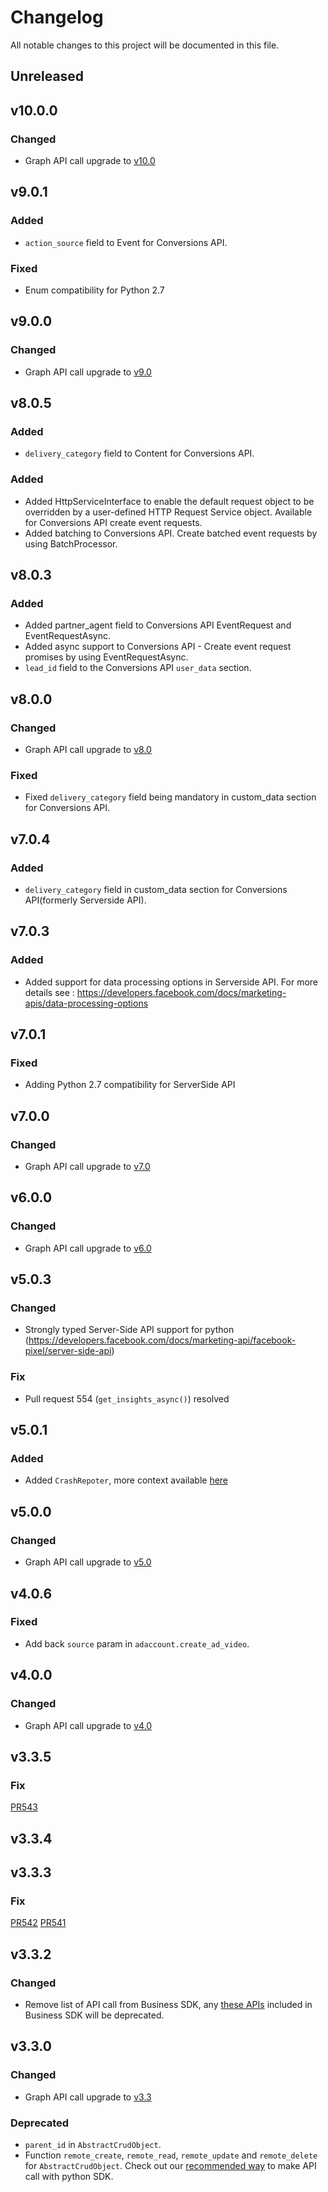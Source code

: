 # Changelog

All notable changes to this project will be documented in this file.

## Unreleased

## v10.0.0

### Changed
- Graph API call upgrade to [v10.0](https://developers.facebook.com/docs/graph-api/changelog/version10.0)
## v9.0.1


### Added
- `action_source` field to Event for Conversions API.

### Fixed
- Enum compatibility for Python 2.7

## v9.0.0

### Changed
- Graph API call upgrade to [v9.0](https://developers.facebook.com/docs/graph-api/changelog/version9.0)

## v8.0.5

### Added
- `delivery_category` field to Content for Conversions API.

### Added
- Added HttpServiceInterface to enable the default request object to be overridden by a user-defined HTTP Request Service object. Available for Conversions API create event requests.
- Added batching to Conversions API. Create batched event requests by using BatchProcessor.

## v8.0.3
### Added
- Added partner_agent field to Conversions API EventRequest and EventRequestAsync.
- Added async support to Conversions API - Create event request promises by using EventRequestAsync.
- `lead_id` field to the Conversions API `user_data` section.

## v8.0.0

### Changed
- Graph API call upgrade to [v8.0](https://developers.facebook.com/docs/graph-api/changelog/version8.0)

### Fixed
- Fixed `delivery_category` field being mandatory in custom_data section for Conversions API.

## v7.0.4
### Added
- `delivery_category` field in custom_data section for Conversions API(formerly Serverside API).

## v7.0.3
### Added
- Added support for data processing options in Serverside API. For more details see : https://developers.facebook.com/docs/marketing-apis/data-processing-options

## v7.0.1
### Fixed
- Adding Python 2.7 compatibility for ServerSide API

## v7.0.0
### Changed
- Graph API call upgrade to [v7.0](https://developers.facebook.com/docs/graph-api/changelog/version7.0)

## v6.0.0
### Changed
- Graph API call upgrade to [v6.0](https://developers.facebook.com/docs/graph-api/changelog/version6.0)

## v5.0.3
### Changed
 - Strongly typed Server-Side API support for python (https://developers.facebook.com/docs/marketing-api/facebook-pixel/server-side-api)
### Fix
  - Pull request 554 (`get_insights_async()`) resolved

## v5.0.1

### Added
  - Added `CrashRepoter`, more context available [here](https://developers.facebook.com/docs/business-sdk/guides/crash-reports)

## v5.0.0
### Changed
- Graph API call upgrade to [v5.0](https://developers.facebook.com/docs/graph-api/changelog/version5.0)

## v4.0.6

### Fixed
 - Add back `source` param in `adaccount.create_ad_video`.

## v4.0.0
### Changed
- Graph API call upgrade to [v4.0](https://developers.facebook.com/docs/graph-api/changelog/version4.0)

## v3.3.5
### Fix
[PR543](https://github.com/facebook/facebook-python-business-sdk/pull/543)

## v3.3.4

## v3.3.3
### Fix
[PR542](https://github.com/facebook/facebook-python-business-sdk/pull/542)
[PR541](https://github.com/facebook/facebook-python-business-sdk/pull/541/)

## v3.3.2
### Changed
- Remove list of API call from Business SDK, any [these APIs](https://developers.facebook.com/docs/graph-api/changelog/4-30-2019-endpoint-deprecations) included in Business SDK will be deprecated.

## v3.3.0
### Changed
- Graph API call upgrade to [v3.3](https://developers.facebook.com/docs/graph-api/changelog/version3.3)
### Deprecated
- `parent_id` in `AbstractCrudObject`.
- Function `remote_create`, `remote_read`, `remote_update` and `remote_delete` for `AbstractCrudObject`. Check out our [recommended way](https://github.com/facebook/facebook-python-business-sdk#exploring-the-graph) to make API call with python SDK.

